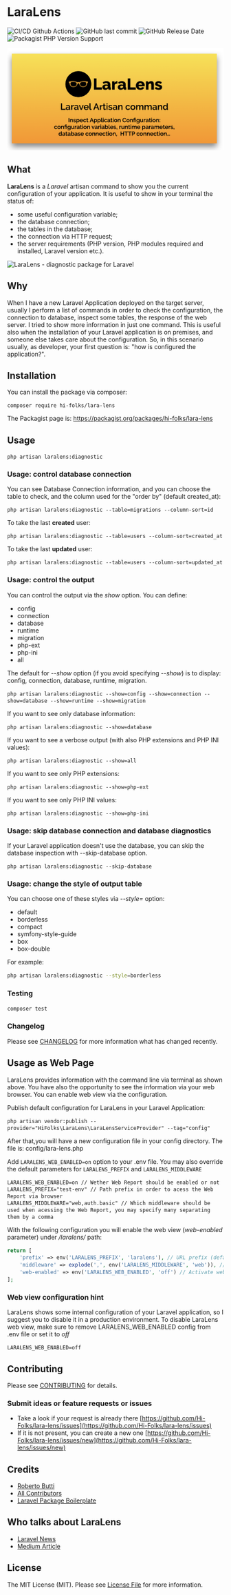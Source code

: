 # LaraLens


![CI/CD Github Actions](https://github.com/Hi-Folks/lara-lens/workflows/PHP%20Composer/badge.svg)
![GitHub last commit](https://img.shields.io/github/last-commit/hi-folks/lara-lens)
![GitHub Release Date](https://img.shields.io/github/release-date/hi-folks/lara-lens)
![Packagist PHP Version Support](https://img.shields.io/packagist/php-v/hi-folks/lara-lens)


![LaraLens](https://raw.githubusercontent.com/Hi-Folks/lara-lens/v0.1.13/LaraLens-Laravel-Artisan.png)

## What
**LaraLens** is a _Laravel_ artisan command to show you the current configuration of your
application. It is useful to show in your terminal the status of:
* some useful configuration variable;
* the database connection;
* the tables in the database;
* the connection via HTTP request;
* the server requirements (PHP version, PHP modules required and installed, Laravel version etc.).

![LaraLens - diagnostic package for Laravel](https://dev-to-uploads.s3.amazonaws.com/i/h8r18mt4fhe0w1a6cke4.gif)


## Why
When I have a new Laravel Application deployed on the target server, usually I perform a list of commands in order to check the configuration, the connection to database, inspect some tables, the response of the web server.
I tried to show more information in just one command.
This is useful also when the installation of your Laravel application is on premises, and someone else takes care about the configuration. So, in this scenario usually, as developer, your first question is: "how is configured the application?".

## Installation

You can install the package via composer:

```shell script
composer require hi-folks/lara-lens
```

The Packagist page is:
https://packagist.org/packages/hi-folks/lara-lens

## Usage

```shell script
php artisan laralens:diagnostic
```

### Usage: control database connection
You can see Database Connection information, and you can choose the table to check, and the column used for the "order by" (default created_at):
```shell script
php artisan laralens:diagnostic --table=migrations --column-sort=id
```
To take the last **created** user:
```shell script
php artisan laralens:diagnostic --table=users --column-sort=created_at
```
To take the last **updated** user:
```shell script
php artisan laralens:diagnostic --table=users --column-sort=updated_at
```

### Usage: control the output
You can control the output via the _show_ option. You can define:

* config
* connection
* database
* runtime
* migration
* php-ext
* php-ini
* all

The default for _--show_ option (if you avoid specifying _--show_) is to display: config, connection, database, runtime, migration.


```shell script
php artisan laralens:diagnostic --show=config --show=connection --show=database --show=runtime --show=migration
```

If you want to see only database information:

```shell script
php artisan laralens:diagnostic --show=database
```

If you want to see a verbose output (with also PHP extensions and PHP INI values):

```shell script
php artisan laralens:diagnostic --show=all
```

If you want to see only PHP extensions:
```shell script
php artisan laralens:diagnostic --show=php-ext
```

If you want to see only PHP INI values:
```shell script
php artisan laralens:diagnostic --show=php-ini
```

### Usage: skip database connection and database diagnostics
If your Laravel application doesn't use the database, you can skip the database inspection with --skip-database option.

```shell script
php artisan laralens:diagnostic --skip-database 
```

### Usage: change the style of output table
You can choose one of these styles via *--style=* option:

* default
* borderless
* compact
* symfony-style-guide
* box
* box-double

For example:
```sh
php artisan laralens:diagnostic --style=borderless
```


### Testing

``` bash
composer test
```

### Changelog

Please see [CHANGELOG](CHANGELOG.md) for more information what has changed recently.

## Usage as Web Page

LaraLens provides information with the command line via terminal as shown above.
You have also the opportunity to see the information via your web browser.
You can enable web view via the configuration.

Publish default configuration for LaraLens in your Laravel Application:
```shell script
php artisan vendor:publish --provider="HiFolks\LaraLens\LaraLensServiceProvider" --tag="config"
```

After that,you will have a new configuration file in your config directory. The file is: config/lara-lens.php

Add `LARALENS_WEB_ENABLED=on` option to your .env file. You may also override the default parameters for `LARALENS_PREFIX` and `LARALENS_MIDDLEWARE`
```
LARALENS_WEB_ENABLED=on // Wether Web Report should be enabled or not
LARALENS_PREFIX="test-env" // Path prefix in order to acess the Web Report via browser
LARALENS_MIDDLEWARE="web,auth.basic" // Which middleware should be used when acessing the Web Report, you may specify many separating them by a comma
``` 

With the following configuration you will enable the web view (_web-enabled_ parameter) under _/laralens/_ path:

```php
return [
    'prefix' => env('LARALENS_PREFIX', 'laralens'), // URL prefix (default=laralens)
    'middleware' => explode(',', env('LARALENS_MIDDLEWARE', 'web')), // middleware (default=web) more separate with ,
    'web-enabled' => env('LARALENS_WEB_ENABLED', 'off') // Activate web view (default=off)
];
```

### Web view configuration hint
LaraLens shows some internal configuration of your Laravel application, so I suggest you to disable it in a production environment.
To disable LaraLens web view, make sure to remove LARALENS_WEB_ENABLED config from .env file or set it to _off_ 
```
LARALENS_WEB_ENABLED=off
```

 


## Contributing

Please see [CONTRIBUTING](CONTRIBUTING.md) for details.

### Submit ideas or feature requests or issues

* Take a look if your request is already there [https://github.com/Hi-Folks/lara-lens/issues](https://github.com/Hi-Folks/lara-lens/issues)
* If it is not present, you can create a new one [https://github.com/Hi-Folks/lara-lens/issues/new](https://github.com/Hi-Folks/lara-lens/issues/new)


## Credits

- [Roberto Butti](https://github.com/hi-folks)
- [All Contributors](https://github.com/Hi-Folks/lara-lens/graphs/contributors)
- [Laravel Package Boilerplate](https://laravelpackageboilerplate.com)

## Who talks about LaraLens
- [Laravel News](https://laravel-news.com/inspect-application-configuration-with-laralens)
- [Medium Article](https://levelup.gitconnected.com/laralens-a-laravel-command-for-inspecting-configuration-2bbb4e714cf7)

## License

The MIT License (MIT). Please see [License File](LICENSE.md) for more information.
